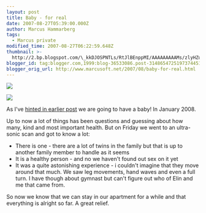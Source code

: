 ```yaml
---
layout: post
title: Baby - for real
date: 2007-08-27T05:39:00.000Z
author: Marcus Hammarberg
tags:
  - Marcus private
modified_time: 2007-08-27T06:22:59.648Z
thumbnail: >-
  http://2.bp.blogspot.com/\_kkDJOSPNTLs/RtJlBEnppMI/AAAAAAAAAMs/zlyHZueXsIs/s72-c/bebis2.JPG
blogger_id: tag:blogger.com,1999:blog-36533086.post-3148654725197374451
blogger_orig_url: http://www.marcusoft.net/2007/08/baby-for-real.html
---
```



[<img
src="http://2.bp.blogspot.com/_kkDJOSPNTLs/RtJlBEnppMI/AAAAAAAAAMs/zlyHZueXsIs/s400/bebis2.JPG"
id="BLOGGER_PHOTO_ID_5103252396858516674"
style="DISPLAY: block; MARGIN: 0px auto 10px; CURSOR: hand; TEXT-ALIGN: center"
data-border="0" />](http://2.bp.blogspot.com/_kkDJOSPNTLs/RtJlBEnppMI/AAAAAAAAAMs/zlyHZueXsIs/s1600-h/bebis2.JPG)

<div>

[<img
src="http://1.bp.blogspot.com/_kkDJOSPNTLs/RtJk90nppLI/AAAAAAAAAMk/T7J2AUcjcYY/s400/bebis1.JPG"
id="BLOGGER_PHOTO_ID_5103252341023941810"
style="DISPLAY: block; MARGIN: 0px auto 10px; CURSOR: hand; TEXT-ALIGN: center"
data-border="0" />](http://1.bp.blogspot.com/_kkDJOSPNTLs/RtJk90nppLI/AAAAAAAAAMk/T7J2AUcjcYY/s1600-h/bebis1.JPG)

<div>

As I've [hinted in earlier
post](http://marcushammarberg.blogspot.com/2007/08/home-again.html) we
are going to have a baby! In January 2008.

Up to now a lot of things has been questions and guessing about how
many, kind and most important health. But on Friday we went to an
ultra-sonic scan and got to know a lot:

</div>

-   There is one - there are a lot of twins in the family but that is up
    to another family member to handle as it seems
-   It is a healthy person - and no we haven't found out sex on it yet
-   It was a quite astonishing experience - i couldn't imagine that they
    move around that much. We saw leg movements, hand waves and even a
    full turn. I have though about gymnast but can't figure out who of
    Elin and me that came from.

So now we know that we can stay in our apartment for a while and that
everything is alright so far. A great relief.

</div>
